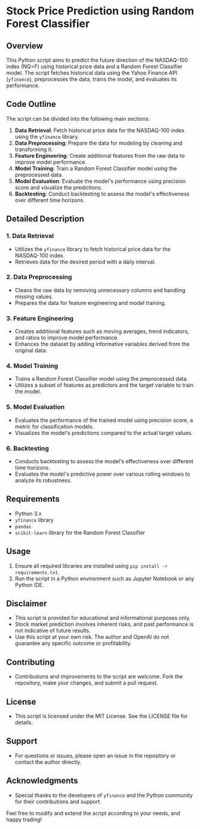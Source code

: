 # Stock Price Prediction using Random Forest Classifier

## Overview
This Python script aims to predict the future direction of the NASDAQ-100 index (NQ=F) using historical price data and a Random Forest Classifier model. The script fetches historical data using the Yahoo Finance API (`yfinance`), preprocesses the data, trains the model, and evaluates its performance.

## Code Outline
The script can be divided into the following main sections:

1. **Data Retrieval**: Fetch historical price data for the NASDAQ-100 index using the `yfinance` library.
2. **Data Preprocessing**: Prepare the data for modeling by cleaning and transforming it.
3. **Feature Engineering**: Create additional features from the raw data to improve model performance.
4. **Model Training**: Train a Random Forest Classifier model using the preprocessed data.
5. **Model Evaluation**: Evaluate the model's performance using precision score and visualize the predictions.
6. **Backtesting**: Conduct backtesting to assess the model's effectiveness over different time horizons.

## Detailed Description

### 1. Data Retrieval
- Utilizes the `yfinance` library to fetch historical price data for the NASDAQ-100 index.
- Retrieves data for the desired period with a daily interval.

### 2. Data Preprocessing
- Cleans the raw data by removing unnecessary columns and handling missing values.
- Prepares the data for feature engineering and model training.

### 3. Feature Engineering
- Creates additional features such as moving averages, trend indicators, and ratios to improve model performance.
- Enhances the dataset by adding informative variables derived from the original data.

### 4. Model Training
- Trains a Random Forest Classifier model using the preprocessed data.
- Utilizes a subset of features as predictors and the target variable to train the model.

### 5. Model Evaluation
- Evaluates the performance of the trained model using precision score, a metric for classification models.
- Visualizes the model's predictions compared to the actual target values.

### 6. Backtesting
- Conducts backtesting to assess the model's effectiveness over different time horizons.
- Evaluates the model's predictive power over various rolling windows to analyze its robustness.

## Requirements
- Python 3.x
- `yfinance` library
- `pandas`
- `scikit-learn` library for the Random Forest Classifier

## Usage
1. Ensure all required libraries are installed using `pip install -r requirements.txt`.
2. Run the script in a Python environment such as Jupyter Notebook or any Python IDE.

## Disclaimer
- This script is provided for educational and informational purposes only.
- Stock market prediction involves inherent risks, and past performance is not indicative of future results.
- Use this script at your own risk. The author and OpenAI do not guarantee any specific outcome or profitability.

## Contributing
- Contributions and improvements to the script are welcome. Fork the repository, make your changes, and submit a pull request.

## License
- This script is licensed under the MIT License. See the LICENSE file for details.

## Support
- For questions or issues, please open an issue in the repository or contact the author directly.

## Acknowledgments
- Special thanks to the developers of `yfinance` and the Python community for their contributions and support.
  
Feel free to modify and extend the script according to your needs, and happy trading!
